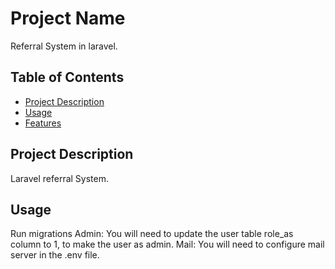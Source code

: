 # Project Name

Referral System in laravel.

## Table of Contents

- [Project Description](#project-description)
- [Usage](#usage)
- [Features](#features)

## Project Description

Laravel referral System.

## Usage
Run migrations
Admin: You will need to update the user table role_as column to 1, to make the user as admin.
Mail: You will need to configure mail server in the .env file.
